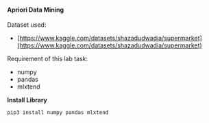 #### Apriori Data Mining

Dataset used:

- [https://www.kaggle.com/datasets/shazadudwadia/supermarket](https://www.kaggle.com/datasets/shazadudwadia/supermarket)

Requirement of this lab task:

- numpy
- pandas
- mlxtend

**Install Library**

```bash
pip3 install numpy pandas mlxtend
```
